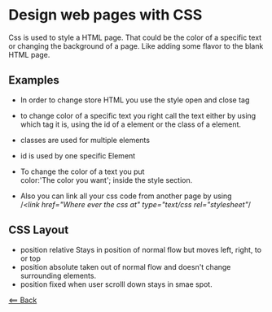 # Design web pages with CSS

Css is used to style a HTML page. That could be the
color of a specific text or changing the background of a page.
Like adding some flavor to the blank HTML page.

## Examples

- In order to change store HTML you use the style
  open and close tag

- to change color of a specific text you right call the
  text either by using which tag it is, using the id of a element
  or the class of a element.

- classes are used for multiple elements

- id is used by one specific Element

- To change the color of a text you put  
  color:'The color you want'; inside the style section.

- Also you can link all your css code from another page
  by using  
   /_<link href="Where ever the css at" type="text/css rel="stylesheet"_/

## CSS Layout

- position relative
  Stays in position of normal flow but moves left, right, to or top
- position absolute
  taken out of normal flow and doesn't change surrounding elements.
- position fixed
  when user scrolll down stays in smae spot.

[<== Back](README.md)
